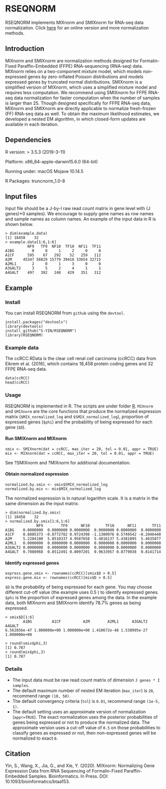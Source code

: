 # RSEQNORM
RSEQNORM implements MIXnorm and SMIXnorm for RNA-seq data normalization.
Click [here](http://lce.biohpc.swmed.edu/rseqnorm/) for an online version and more normalization methods.
 
 ## Introduction
MIXnorm and SMIXnorm are normalization methods designed for Formalin-Fixed Paraffin-Embedded (FFPE) RNA-sequencing (RNA-seq) data. MIXnorm relies on a two-component mixture model, which models non-expressed genes by zero-inflated Poisson distributions and models expressed genes by truncated normal distributions. SMIXnorm is a simplified version of MIXnorm, which uses a simplified mixture model and requires less computation. We recommend using SMIXnorm for FFPE RNA-seq data normalization for faster computation when the number of samples is larger than 25. Though designed specifically for FFPE RNA-seq data, MIXnorm and SMIXnorm are directly applicable to normalize fresh-frozen (FF) RNA-seq data as well. To obtain the maximum likelihood estimates, we developed a nested EM algorithm, in which closed-form updates are available in each iteration.

## Dependencies

R version: > 3.5.3 (2019-3-11)

Platform: x86_64-apple-darwin15.6.0 (64-bit)

Running under: macOS Mojave 10.14.5

R Packages: truncnorm_1.0-8

## Input files
Input file should be a J-by-I raw read count matrix in gene level with (J genes)*(I samples). We encourage to supply gene names as row names and sample names as column names. An example of the input data in R is shown below.

```{r}
> dim(example.data)[1] 18458    32> example.data[1:6,1:6]          NF9   TF9  NF10  TF10  NF11  TF11A1BG        0     0     1     2     0     0A1CF      595    67   292    52   259   112A2M     45347 56829 15779 39418 33654 32715A2ML1       2     0     1     3     0     0A3GALT2     3     5     2     4     1     1A4GALT    497   382   248   429   351   312
```

## Example
### Install
You can install RSEQNORM from `github` using the `devtool`. 

```{r}
install.packages("devtools")
library(devtools)
install_github("S-YIN/RSEQNORM")
library(RSEQNORM)
```

### Example data
The ccRCC.RData is the clear cell renal cell carcinoma (ccRCC) data from  Eikrem et al. (2016), which contains 18,458 protein coding genes and 32 FFPE RNA-seq data.

```{r}
data(ccRCC)
head(ccRCC)
```

### Usage
RSEQNORM is implemented in R. The scripts are under folder [R](https://github.com/S-YIN/RSEQNORM/tree/master/R).  `MIXnorm` and `SMIXnorm` are the core functions that produce the normalized expression matrix (`$MIX_normalized_log` and `$SMIX_normalized_log`), proportion of expressed genes (`$phi`) and the probability of being expressed for each gene (`$D`). 

#### Run SMIXnorm and MIXnorm
```{r}
smix <- SMIXnorm(dat = ccRCC, max_iter = 20, tol = 0.01, appr = TRUE)
mix <- MIXnorm(dat = ccRCC, max_iter = 20, tol = 0.01, appr = TRUE)
```
See ?SMIXnorm and ?MIXnorm for additional documentation.

#### Obtain normalized expression
```{r}
normalized.by.smix <- smix$SMIX_normalized_log
normalized.by.mix <- mix$MIX_normalized_log
```
The normalized expression is in natural logarithm scale. It is a matrix in the same dimension as the input matrix.
```{r}
> dim(normalized.by.smix)[1] 18458    32> normalized.by.smix[1:6,1:6]              NF9        TF9      NF10       TF10      NF11       TF11A1BG    0.0000000  0.0000000 0.0000000  0.0000000 0.0000000  0.0000000A1CF    0.8885373 -0.8772782 0.9724398 -1.1300976 0.5749542 -0.2046440A2M     5.2204180  5.8510337 4.9587658  5.4816137 5.4381895  5.4635877A2ML1   0.0000000  0.0000000 0.0000000  0.0000000 0.0000000  0.0000000A3GALT2 0.0000000  0.0000000 0.0000000  0.0000000 0.0000000  0.0000000A4GALT  0.7088968  0.8512491 0.8097201  0.9633957 0.8779038  0.8141714
```

#### Identify expressed genes
```{r}
express.gene.smix <- rownames(ccRCC)[smix$D > 0.5]
express.gene.mix <- rownames(ccRCC)[mix$D > 0.5]
```
`$D` is the probability of being expressed for each gene. You may choose different cut-off value (the example uses 0.5 ) to identify expressed genes. `$phi` is the proportion of expressed genes among the data. In the example data, both MIXnorm and SMIXnorm identify 78.7\% genes as being expressed.
```{r}
> smix$D[1:6]        A1BG         A1CF          A2M        A2ML1      A3GALT2       A4GALT 6.562856e-47 1.000000e+00 1.000000e+00 1.410672e-48 1.538995e-27 1.000000e+00

> round(smix$phi,3)[1] 0.787> round(mix$phi,3)[1] 0.787
```


### Details
* The input data must be raw read count matrix of dimension `J genes * I samples`.
* The default maximum number of nested EM iteration (`max_iter`) is `20`, recommend range `(10, 50)`.
* The default convergency criteria (`tol`) is `0.01`, recommend range `(1e-5, 1)`.
* The default setting uses an approximate version of normalization (`appr=TRUE`). The exact normalization uses the posterior probabilities of genes being expressed or not to produce the normalized data. The approximate version uses a cut-off value of `0.5` on those probabilities to classify genes as expressed or not, then non-expressed genes will be normalized to exact `0`.  

## Citation
Yin, S., Wang, X., Jia, G., and Xie, Y. (2020). MIXnorm: Normalizing Gene Expression Data from RNA Sequencing of Formalin-Fixed Paraffin-Embedded Samples. Bioinformatics. In Press. DOI: 10.1093/bioinformatics/btaa153.





